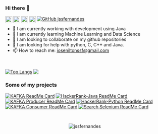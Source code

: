 ### Hi there 👋

<a href="https://twitter.com/joseniltonssf">
  <img align="left" alt="Twitter" width="22px" src="https://cdn.jsdelivr.net/npm/simple-icons@v3/icons/twitter.svg" />
</a>
<a href="https://linkedin.com/in/jssfernandes">
  <img align="left" alt="Linkdein" width="22px" src="https://cdn.jsdelivr.net/npm/simple-icons@v3/icons/linkedin.svg" />
</a>
<a href="https://github.com/jssfernandes">
  <img align="left" alt="Github" width="22px" src="https://cdn.jsdelivr.net/npm/simple-icons@v3/icons/github.svg" />
</a>

<a href="https://instagram.com/jss.fernandes">
  <img align="left" alt="Instagram" width="22px" src="https://cdn.jsdelivr.net/npm/simple-icons@v3/icons/instagram.svg" />
</a>

<!--
<a href="https://www.facebook.com/">
  <img align="left" alt="Facebook" width="22px" src="https://cdn.jsdelivr.net/npm/simple-icons@v3/icons/facebook.svg" />
</a>
-->

[![GitHub jssfernandes](https://img.shields.io/github/followers/jssfernandes?label=follow&style=social)](https://github.com/jssfernandes)
<br/>

- 🔭 I am currently working with development using Java
- 🌱 I am currently learning Machine Learning and Data Science
- 👯 I am looking to collaborate on my github repositories
- 🤔 I am looking for help with python, C, C++ and Java.
- 📫 How to reach me: joseniltonssf@gmail.com

<br/>

[![Top Langs](https://github-readme-stats.vercel.app/api/top-langs/?username=jssfernandes&theme=merko)](https://github.com/jssfernandes)
<img align="top" src='https://github-readme-stats.vercel.app/api?username=jssfernandes&&show_icons=true&title_color=ffffff&icon_color=55E897&text_color=5EACE1&bg_color=151515'></img>

### Some of my projects

[![KAFKA ReadMe Card](https://github-readme-stats.vercel.app/api/pin/?username=jssfernandes&repo=spring-kafka-sample&show_owner=true&theme=dark)](https://github.com/jssfernandes/spring-kafka-sample)
[![HackerRank-Java ReadMe Card](https://github-readme-stats.vercel.app/api/pin/?username=jssfernandes&repo=HackerRank-Java&show_owner=true&theme=dracula)](https://github.com/jssfernandes/HackerRank-Java)
[![KAFKA Producer ReadMe Card](https://github-readme-stats.vercel.app/api/pin/?username=jssfernandes&repo=spring-kafka-producer-sample&show_owner=true&theme=tokyonight)](https://github.com/jssfernandes/spring-kafka-producer-sample)
[![HackerRank-Python ReadMe Card](https://github-readme-stats.vercel.app/api/pin/?username=jssfernandes&repo=HackerRank-Python&show_owner=true&theme=highcontrast)](https://github.com/jssfernandes/HackerRank-Python)
[![KAFKA Consumer ReadMe Card](https://github-readme-stats.vercel.app/api/pin/?username=jssfernandes&repo=spring-kafka-consumer-sample&show_owner=true&theme=radical)](https://github.com/jssfernandes/spring-kafka-consumer-sample)
[![Search Selenium ReadMe Card](https://github-readme-stats.vercel.app/api/pin/?username=jssfernandes&repo=search-selenium&show_owner=true&theme=merko)](https://github.com/jssfernandes/search-selenium)

<br/>

<p align="center"> <img src="https://komarev.com/ghpvc/?username=jssfernandes&label=Views&color=blue&style=plastic" alt="jssfernandes" /> </p>





<!--
**jssfernandes/jssfernandes** is a ✨ _special_ ✨ repository because its `README.md` (this file) appears on your GitHub profile.

Here are some ideas to get you started:

- 🔭 I’m currently working on ...
- 🌱 I’m currently learning ...
- 👯 I’m looking to collaborate on ...
- 🤔 I’m looking for help with ...
- 💬 Ask me about ...
- 📫 How to reach me: ...
- 😄 Pronouns: ...
- ⚡ Fun fact: ...
-->
